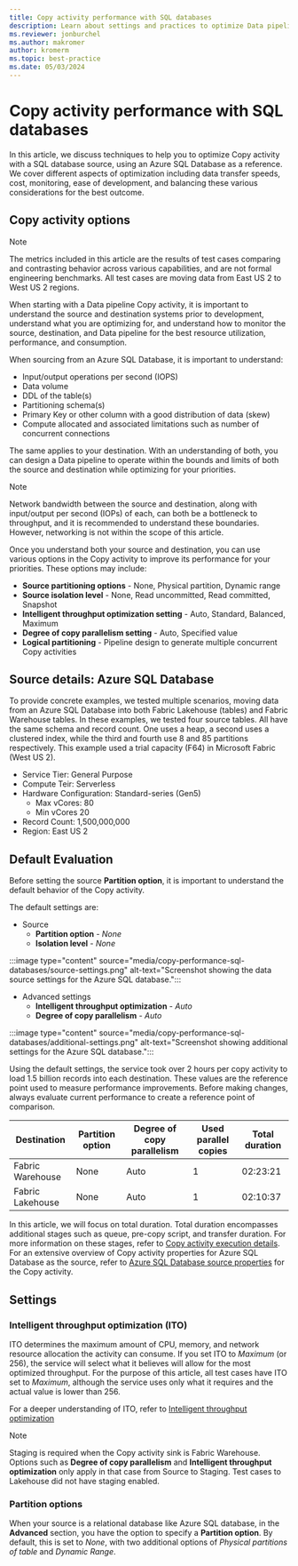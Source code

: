 ```yaml
---
title: Copy activity performance with SQL databases
description: Learn about settings and practices to optimize Data pipeline Copy activities for SQL databases in Data Factory for Microsoft Fabric.
ms.reviewer: jonburchel
ms.author: makromer
author: kromerm
ms.topic: best-practice
ms.date: 05/03/2024
---
```


# Copy activity performance with SQL databases

In this article, we discuss techniques to help you to optimize Copy activity with a SQL database source, using an Azure SQL Database as a reference. We cover different aspects of optimization including data transfer speeds, cost, monitoring, ease of development, and balancing these various considerations for the best outcome.

## Copy activity options

> [!NOTE]
> The metrics included in this article are the results of test cases comparing and contrasting behavior across various capabilities, and are not formal engineering benchmarks. All test cases are moving data from East US 2 to West US 2 regions.  

When starting with a Data pipeline Copy activity, it is important to understand the source and destination systems prior to development, understand what you are optimizing for, and understand how to monitor the source, destination, and Data pipeline for the best resource utilization, performance, and consumption.

When sourcing from an Azure SQL Database, it is important to understand:

- Input/output operations per second (IOPS)
- Data volume
- DDL of the table(s)
- Partitioning schema(s)
- Primary Key or other column with a good distribution of data (skew)
- Compute allocated and associated limitations such as number of concurrent connections

The same applies to your destination. With an understanding of both, you can design a Data pipeline to operate within the bounds and limits of both the source and destination while optimizing for your priorities.  

> [!NOTE]
> Network bandwidth between the source and destination, along with input/output per second (IOPs) of each, can both be a bottleneck to throughput, and it is recommended to understand these boundaries. However, networking is not within the scope of this article.

Once you understand both your source and destination, you can use various options in the Copy activity to improve its performance for your priorities. These options may include: 

- **Source partitioning options** - None, Physical partition, Dynamic range
- **Source isolation level** - None, Read uncommitted, Read committed, Snapshot
- **Intelligent throughput optimization setting** - Auto, Standard, Balanced, Maximum
- **Degree of copy parallelism setting** - Auto, Specified value
- **Logical partitioning** - Pipeline design to generate multiple concurrent Copy activities

## Source details: Azure SQL Database

To provide concrete examples, we tested multiple scenarios, moving data from an Azure SQL Database into both Fabric Lakehouse (tables) and Fabric Warehouse tables. In these examples, we tested four source tables. All have the same schema and record count. One uses a heap, a second uses a clustered index, while the third and fourth use 8 and 85 partitions respectively. This example used a trial capacity (F64) in Microsoft Fabric (West US 2).

- Service Tier: General Purpose
- Compute Teir: Serverless
- Hardware Configuration: Standard-series (Gen5)
  - Max vCores: 80
  - Min vCores 20
- Record Count: 1,500,000,000
- Region: East US 2

## Default Evaluation

Before setting the source **Partition option**, it is important to understand the default behavior of the Copy activity.

The default settings are:

- Source
    - **Partition option** - _None_
    - **Isolation level** - _None_

:::image type="content" source="media/copy-performance-sql-databases/source-settings.png" alt-text="Screenshot showing the data source settings for the Azure SQL database.":::

- Advanced settings
    - **Intelligent throughput optimization** - _Auto_
    - **Degree of copy parallelism** - _Auto_

:::image type="content" source="media/copy-performance-sql-databases/additional-settings.png" alt-text="Screenshot showing additional settings for the Azure SQL database.":::

Using the default settings, the service took over 2 hours per copy activity to load 1.5 billion records into each destination. These values are the reference point used to measure performance improvements. Before making changes, always evaluate current performance to create a reference point of comparison.

|Destination  |Partition option  |Degree of copy parallelism  |Used parallel copies  |Total duration|
|---------|---------|---------|---------|--------------|
|Fabric Warehouse     |None         |Auto         |1         |02:23:21              |
|Fabric Lakehouse     |None         |Auto         |1         |02:10:37              |

In this article, we will focus on total duration. Total duration encompasses additional stages such as queue, pre-copy script, and transfer duration. For more information on these stages, refer to [Copy activity execution details](copy-activity-performance-troubleshooting.md#understand-copy-activity-execution-details). For an extensive overview of Copy activity properties for Azure SQL Database as the source, refer to [Azure SQL Database source properties](connector-azure-sql-database-copy-activity.md#source) for the Copy activity.

## Settings

### Intelligent throughput optimization (ITO)

ITO determines the maximum amount of CPU, memory, and network resource allocation the activity can consume. If you set ITO to _Maximum_ (or 256), the service will select what it believes will allow for the most optimized throughput. For the purpose of this article, all test cases have ITO set to _Maximum_, although the service uses only what it requires and the actual value is lower than 256. 

For a deeper understanding of ITO, refer to [Intelligent throughput optimization](/azure/data-factory/copy-activity-performance-and-scalability-guide#intelligent-throughput-optimization)

> [!NOTE]
> Staging is required when the Copy activity sink is Fabric Warehouse. Options such as **Degree of copy parallelism** and **Intelligent throughput optimization** only apply in that case from Source to Staging. Test cases to Lakehouse did not have staging enabled.

### Partition options

When your source is a relational database like Azure SQL database, in the **Advanced** section, you have the option to specify a **Partition option**. By default, this is set to _None_, with two additional options of _Physical partitions of table_ and _Dynamic Range_.

